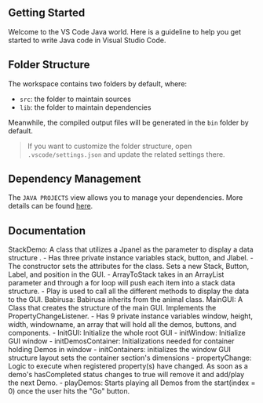 ## Getting Started

Welcome to the VS Code Java world. Here is a guideline to help you get started to write Java code in Visual Studio Code.

## Folder Structure

The workspace contains two folders by default, where:

- `src`: the folder to maintain sources
- `lib`: the folder to maintain dependencies

Meanwhile, the compiled output files will be generated in the `bin` folder by default.

> If you want to customize the folder structure, open `.vscode/settings.json` and update the related settings there.

## Dependency Management

The `JAVA PROJECTS` view allows you to manage your dependencies. More details can be found [here](https://github.com/microsoft/vscode-java-dependency#manage-dependencies).


## Documentation
 StackDemo: A class that utilizes a Jpanel as the parameter to display a data structure . 
    - Has three private instance variables stack, button, and Jlabel. 
    - The constructor sets the attributes for the class. Sets a new Stack, Button, Label, and position in the GUI.
    - ArrayToStack takes in an ArrayList parameter and through a for loop will push each item into a stack data       structure.
    - Play is used to call all the different methods to display the data to the GUI.
Babirusa: Babirusa inherits from the animal class. 
MainGUI: A Class that creates the structure of the main GUI. Implements the PropertyChangeListener.
    - Has 9 private instance variables window, height, width, windowname, an array that will hold all the demos, buttons, and components. 
    - InitGUI: Initialize the whole root GUI
    - initWindow: Initialize GUI window
    - initDemosContainer: Initializations needed for container holding Demos in window
    - initContainers: initializes the window GUI structure layout sets the container section's dimensions
    - propertyChange: Logic to execute when registered property(s) have changed. As soon as a demo's hasCompleted status changes to true will remove it and add/play the next Demo.
    - playDemos: Starts playing all Demos from the start(index = 0)  once the user hits the "Go" button.
